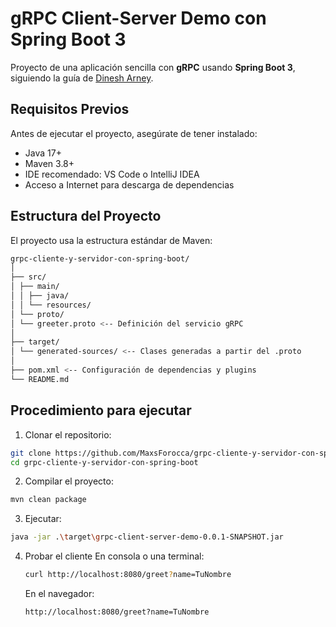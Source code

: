 # gRPC Client-Server Demo con Spring Boot 3

Proyecto de una aplicación sencilla con **gRPC** usando **Spring Boot 3**, siguiendo la guía de [Dinesh Arney](https://medium.com/@dinesharney/building-a-simple-grpc-client-and-server-with-spring-boot-3-4672c1e4fab7).

## Requisitos Previos

Antes de ejecutar el proyecto, asegúrate de tener instalado:

- Java 17+
- Maven 3.8+
- IDE recomendado: VS Code o IntelliJ IDEA
- Acceso a Internet para descarga de dependencias

## Estructura del Proyecto

El proyecto usa la estructura estándar de Maven:
```bash
grpc-cliente-y-servidor-con-spring-boot/
│
├── src/
│ ├── main/
│ │ ├── java/
│ │ └── resources/
│ └── proto/
│ └── greeter.proto <-- Definición del servicio gRPC
│
├── target/
│ └── generated-sources/ <-- Clases generadas a partir del .proto
│
├── pom.xml <-- Configuración de dependencias y plugins
└── README.md
```

## Procedimiento para ejecutar
1. Clonar el repositorio:
```bash
git clone https://github.com/MaxsForocca/grpc-cliente-y-servidor-con-spring-boot.git
cd grpc-cliente-y-servidor-con-spring-boot
```
2. Compilar el proyecto:
```bash
mvn clean package
```
3. Ejecutar:
```bash
java -jar .\target\grpc-client-server-demo-0.0.1-SNAPSHOT.jar
```
4. Probar el cliente
   En consola o una terminal:
   ```bash
   curl http://localhost:8080/greet?name=TuNombre
   ```
   En el navegador: 
   ```bash
   http://localhost:8080/greet?name=TuNombre
   ```
